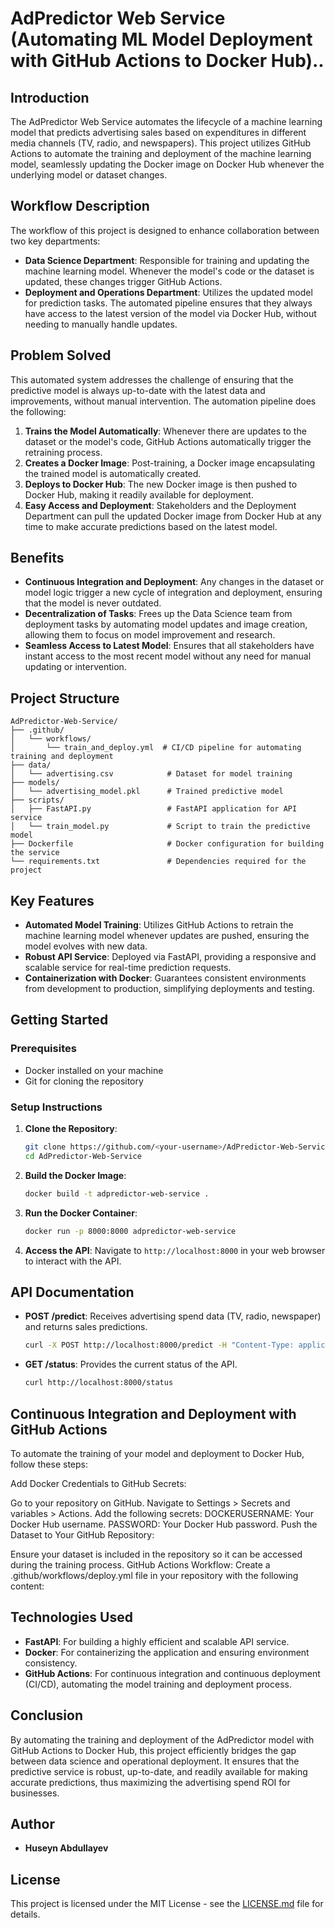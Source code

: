 # AdPredictor Web Service (Automating ML Model Deployment with GitHub Actions to Docker Hub)..

## Introduction

The AdPredictor Web Service automates the lifecycle of a machine learning model that predicts advertising sales based on expenditures in different media channels (TV, radio, and newspapers). This project utilizes GitHub Actions to automate the training and deployment of the machine learning model, seamlessly updating the Docker image on Docker Hub whenever the underlying model or dataset changes.

## Workflow Description

The workflow of this project is designed to enhance collaboration between two key departments:

- **Data Science Department**: Responsible for training and updating the machine learning model. Whenever the model's code or the dataset is updated, these changes trigger GitHub Actions.
- **Deployment and Operations Department**: Utilizes the updated model for prediction tasks. The automated pipeline ensures that they always have access to the latest version of the model via Docker Hub, without needing to manually handle updates.

## Problem Solved

This automated system addresses the challenge of ensuring that the predictive model is always up-to-date with the latest data and improvements, without manual intervention. The automation pipeline does the following:

1. **Trains the Model Automatically**: Whenever there are updates to the dataset or the model's code, GitHub Actions automatically trigger the retraining process.
2. **Creates a Docker Image**: Post-training, a Docker image encapsulating the trained model is automatically created.
3. **Deploys to Docker Hub**: The new Docker image is then pushed to Docker Hub, making it readily available for deployment.
4. **Easy Access and Deployment**: Stakeholders and the Deployment Department can pull the updated Docker image from Docker Hub at any time to make accurate predictions based on the latest model.

## Benefits

- **Continuous Integration and Deployment**: Any changes in the dataset or model logic trigger a new cycle of integration and deployment, ensuring that the model is never outdated.
- **Decentralization of Tasks**: Frees up the Data Science team from deployment tasks by automating model updates and image creation, allowing them to focus on model improvement and research.
- **Seamless Access to Latest Model**: Ensures that all stakeholders have instant access to the most recent model without any need for manual updating or intervention.



## Project Structure

```
AdPredictor-Web-Service/
├── .github/
│   └── workflows/
│       └── train_and_deploy.yml  # CI/CD pipeline for automating training and deployment
├── data/
│   └── advertising.csv            # Dataset for model training
├── models/
│   └── advertising_model.pkl      # Trained predictive model
├── scripts/
│   ├── FastAPI.py                 # FastAPI application for API service
│   └── train_model.py             # Script to train the predictive model
├── Dockerfile                     # Docker configuration for building the service
└── requirements.txt               # Dependencies required for the project
```

## Key Features

- **Automated Model Training**: Utilizes GitHub Actions to retrain the machine learning model whenever updates are pushed, ensuring the model evolves with new data.
- **Robust API Service**: Deployed via FastAPI, providing a responsive and scalable service for real-time prediction requests.
- **Containerization with Docker**: Guarantees consistent environments from development to production, simplifying deployments and testing.

## Getting Started

### Prerequisites

- Docker installed on your machine
- Git for cloning the repository

### Setup Instructions

1. **Clone the Repository**:
   ```bash
   git clone https://github.com/<your-username>/AdPredictor-Web-Service.git
   cd AdPredictor-Web-Service
   ```

2. **Build the Docker Image**:
   ```bash
   docker build -t adpredictor-web-service .
   ```

3. **Run the Docker Container**:
   ```bash
   docker run -p 8000:8000 adpredictor-web-service
   ```

4. **Access the API**:
   Navigate to `http://localhost:8000` in your web browser to interact with the API.

## API Documentation

- **POST /predict**: Receives advertising spend data (TV, radio, newspaper) and returns sales predictions.
  ```bash
  curl -X POST http://localhost:8000/predict -H "Content-Type: application/json" -d '{"tv": 150, "radio": 25, "newspaper": 15}'
  ```
- **GET /status**: Provides the current status of the API.
  ```bash
  curl http://localhost:8000/status
  ```

## Continuous Integration and Deployment with GitHub Actions
To automate the training of your model and deployment to Docker Hub, follow these steps:

Add Docker Credentials to GitHub Secrets:

Go to your repository on GitHub.
Navigate to Settings > Secrets and variables > Actions.
Add the following secrets:
DOCKERUSERNAME: Your Docker Hub username.
PASSWORD: Your Docker Hub password.
Push the Dataset to Your GitHub Repository:

Ensure your dataset is included in the repository so it can be accessed during the training process.
GitHub Actions Workflow:
Create a .github/workflows/deploy.yml file in your repository with the following content:

## Technologies Used

- **FastAPI**: For building a highly efficient and scalable API service.
- **Docker**: For containerizing the application and ensuring environment consistency.
- **GitHub Actions**: For continuous integration and continuous deployment (CI/CD), automating the model training and deployment process.

## Conclusion

By automating the training and deployment of the AdPredictor model with GitHub Actions to Docker Hub, this project efficiently bridges the gap between data science and operational deployment. It ensures that the predictive service is robust, up-to-date, and readily available for making accurate predictions, thus maximizing the advertising spend ROI for businesses.


## Author

- **Huseyn Abdullayev**

## License

This project is licensed under the MIT License - see the [LICENSE.md](LICENSE.md) file for details.

